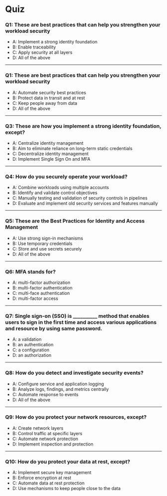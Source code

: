 # Quiz

### Q1: These are best practices that can help you strengthen your workload security
- A: Implement a strong identity foundation
- B: Enable traceability
- C: Apply security at all layers
- D: All of the above
---

### Q1: These are best practices that can help you strengthen your workload security
- A: Automate security best practices
- B: Protect data in transit and at rest
- C: Keep people away from data
- D: All of the above
---

### Q3: These are how you implement a strong identity foundation, except?
- A: Centralize identity management
- B: Aim to eliminate reliance on long-term static credentials
- C: Decentralize identity management
- D: Implement Single Sign On and MFA
---

### Q4: How do you securely operate your workload?
- A: Combine workloads using multiple accounts
- B: Identify and validate control objectives
- C: Manually testing and validation of security controls in pipelines
- D: Evaluate and implement old security services and features manually
---

### Q5: These are the Best Practices for Identity and Access Management
- A: Use strong sign-in mechanisms
- B: Use temporary credentials
- C: Store and use secrets securely
- D: All of the above
---

### Q6: MFA stands for?
- A: multi-factor authorization
- B: multi-factor authentication
- C: multi-face authentication
- D: multi-factor access
---

### Q7: Single sign-on (SSO) is __________ method that enables users to sign in the first time and access various applications and resource by using same password.
- A: a validation
- B: an authentication
- C: a configuration
- D: an authorization
---

### Q8: How do you detect and investigate security events?

- A: Configure service and application logging
- B: Analyze logs, findings, and metrics centrally
- C: Automate response to events
- D: All of the above
---

### Q9: How do you protect your network resources, except?
- A: Create network layers
- B: Control traffic at specific layers
- C: Automate network protection
- D: Implement inspection and protection
--- 

### Q10: How do you protect your data at rest, except?
- A: Implement secure key management
- B: Enforce encryption at rest
- C: Automate data at rest protection 
- D: Use mechanisms to keep people close to the data
